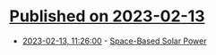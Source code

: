 # [Published on 2023-02-13](index.md)

* [2023-02-13, 11:26:00](https://soylentnews.org/article.pl?sid=23/02/12/0832230&from=rss) - [Space-Based Solar Power](https://soylentnews.org/article.pl?sid=23/02/12/0832230&from=rss)
